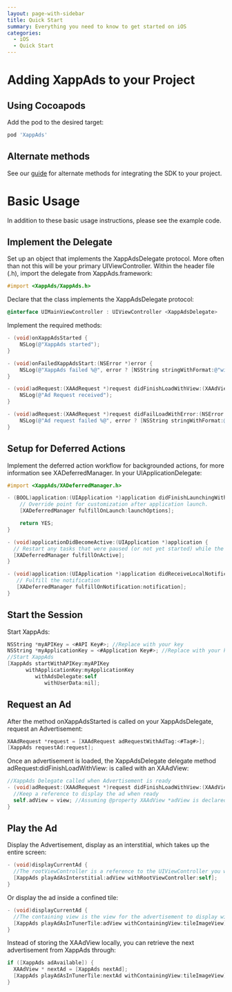 ```yaml
---
layout: page-with-sidebar
title: Quick Start
summary: Everything you need to know to get started on iOS
categories:
  - iOS
  - Quick Start
---
```


# Adding XappAds to your Project

## Using Cocoapods

Add the pod to the desired target:

```ruby
pod 'XappAds'
```

## Alternate methods

See our [guide](/ios/get-the-sdk) for alternate methods for integrating the SDK to your project.

# Basic Usage
In addition to these basic usage instructions, please see the example code.

## Implement the Delegate

Set up an object that implements the XappAdsDelegate protocol.  More often than not this will be your primary UIViewController.  Within the header file (.h), import the delegate from XappAds.framework:

```objective-c
#import <XappAds/XappAds.h>
```

Declare that the class implements the XappAdsDelegate protocol:

```objective-c
@interface UIMainViewController : UIViewController <XappAdsDelegate>
```

Implement the required methods:

```objective-c
- (void)onXappAdsStarted {
    NSLog(@"XappAds started");
}

- (void)onFailedXappAdsStart:(NSError *)error {
    NSLog(@"XappAds failed %@", error ? [NSString stringWithFormat:@"with error: %@", error.localizedDescription] : @"");
}

- (void)adRequest:(XAAdRequest *)request didFinishLoadWithView:(XAAdView *)view {
    NSLog(@"Ad Request received");
}

- (void)adRequest:(XAAdRequest *)request didFailLoadWithError:(NSError *)error {
    NSLog(@"Ad request failed %@", error ? [NSString stringWithFormat:@"with error: %@", error.localizedDescription] : @"");
}
```

## Setup for Deferred Actions

Implement the deferred action workflow for backgrounded actions, for more information see XADeferredManager.  In your UIApplicationDelegate:

```objective-c
#import <XappAds/XADeferredManager.h>

- (BOOL)application:(UIApplication *)application didFinishLaunchingWithOptions:(NSDictionary *)launchOptions {
    // Override point for customization after application launch.
    [XADeferredManager fulfillOnLaunch:launchOptions];

    return YES;
}

- (void)applicationDidBecomeActive:(UIApplication *)application {
  // Restart any tasks that were paused (or not yet started) while the application was inactive. If the application was previously in the background, optionally refresh the user interface.
  [XADeferredManager fulfillOnActive];
}

- (void)application:(UIApplication *)application didReceiveLocalNotification:(UILocalNotification *)notification {
   // Fulfill the notification
   [XADeferredManager fulfillOnNotification:notification];
}
```

## Start the Session

Start XappAds:

```objective-c
NSString *myAPIKey = <#API Key#>; //Replace with your key
NSString *myApplicationKey = <#Application Key#>; //Replace with your key
//Start XappAds
[XappAds startWithAPIKey:myAPIKey
      withApplicationKey:myApplicationKey
         withAdsDelegate:self
            withUserData:nil];
```

## Request an Ad

 After the method onXappAdsStarted is called on your XappAdsDelegate, request an Advertisement:

```objective-c
XAAdRequest *request = [XAAdRequest adRequestWithAdTag:<#Tag#>];
[XappAds requestAd:request];
```

 Once an advertisement is loaded, the XappAdsDelegate delegate method adRequest:didFinishLoadWithView: is called with an XAAdView:

```objective-c
//XappAds Delegate called when Advertisement is ready
- (void)adRequest:(XAAdRequest *)request didFinishLoadWithView:(XAAdView *)view {
  //Keep a reference to display the ad when ready
  self.adView = view; //Assuming @property XAAdView *adView is declared
}
```

## Play the Ad

Display the Advertisement, display as an interstitial, which takes up the entire screen:

```objective-c
- (void)displayCurrentAd {
  //The rootViewController is a reference to the UIViewController you want the ad to display in
  [XappAds playAdAsInterstitial:adView withRootViewController:self];
}
```

Or display the ad inside a confined tile:

```objective-c
- (void)displayCurrentAd {
  //The containing view is the view for the advertisement to display within.  It must inherit from UIView.
  [XappAds playAdAsInTunerTile:adView withContainingView:tileImageView];
}
```

Instead of storing the XAAdView locally, you can retrieve the next advertisement from XappAds through:

```objective-c
if ([XappAds adAvailable]) {
  XAAdView * nextAd = [XappAds nextAd];
  [XappAds playAdAsInTunerTile:nextAd withContainingView:tileImageView];
}
```

